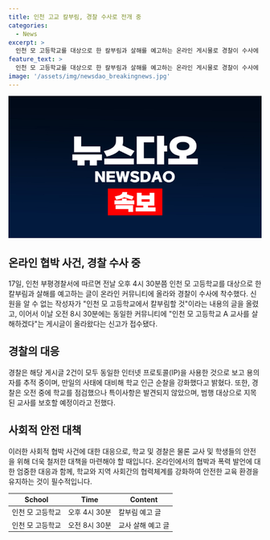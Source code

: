 ```yaml
---
title: 인천 고교 칼부림, 경찰 수사로 전개 중
categories:
  - News
excerpt: >
  인천 모 고등학교를 대상으로 한 칼부림과 살해를 예고하는 온라인 게시물로 경찰이 수사에 착수했습니다. 인천 부평경찰서에 따르면 온라인 커뮤니티에 칼부림과 살해를 예고하는 글이 올라와 익명 작성자의 IP를 추적 중이며, 해당 학교 주변 순찰을 강화했습니다. 경찰은 사태를 주시하고, 학교에서 언급된 교사를 보호하기 위한 조치를 취할 예정입니다.
feature_text: >
  인천 모 고등학교를 대상으로 한 칼부림과 살해를 예고하는 온라인 게시물로 경찰이 수사에 착수했습니다. 인천 부평경찰서에 따르면 온라인 커뮤니티에 칼부림과 살해를 예고하는 글이 올라와 익명 작성자의 IP를 추적 중이며, 해당 학교 주변 순찰을 강화했습니다. 경찰은 사태를 주시하고, 학교에서 언급된 교사를 보호하기 위한 조치를 취할 예정입니다.
image: '/assets/img/newsdao_breakingnews.jpg'
---
```


<p><img src="/assets/img/newsdao_breakingnews.jpg" alt="implanttips 속보" /></p>

<h2 data-ke-size="size26">온라인 협박 사건, 경찰 수사 중</h2>

<p data-ke-size="size16">17일, 인천 부평경찰서에 따르면 전날 오후 4시 30분쯤 인천 모 고등학교를 대상으로 한 칼부림과 살해를 예고하는 글이 온라인 커뮤니티에 올라와 경찰이 수사에 착수했다. 신원을 알 수 없는 작성자가 "인천 모 고등학교에서 칼부림할 것"이라는 내용의 글을 올렸고, 이어서 이날 오전 8시 30분에는 동일한 커뮤니티에 "인천 모 고등학교 A 교사를 살해하겠다"는 게시글이 올라왔다는 신고가 접수됐다.</p>

<h2 data-ke-size="size26">경찰의 대응</h2>

<p data-ke-size="size16">경찰은 해당 게시글 2건이 모두 동일한 인터넷 프로토콜(IP)을 사용한 것으로 보고 용의자를 추적 중이며, 만일의 사태에 대비해 학교 인근 순찰을 강화했다고 밝혔다. 또한, 경찰은 오전 중에 학교를 점검했으나 특이사항은 발견되지 않았으며, 범행 대상으로 지목된 교사를 보호할 예정이라고 전했다.</p>

<h2 data-ke-size="size26">사회적 안전 대책</h2>

<p data-ke-size="size16">이러한 사회적 협박 사건에 대한 대응으로, 학교 및 경찰은 물론 교사 및 학생들의 안전을 위해 더욱 철저한 대책을 마련해야 할 때입니다. 온라인에서의 협박과 폭력 발언에 대한 엄중한 대응과 함께, 학교와 지역 사회간의 협력체계를 강화하여 안전한 교육 환경을 유지하는 것이 필수적입니다.</p>

<table>
<thead>
<tr>
<th>School</th>
<th>Time</th>
<th>Content</th>
</tr>
</thead>
<tbody>
<tr>
<td>인천 모 고등학교</td>
<td>오후 4시 30분</td>
<td>칼부림 예고 글</td>
</tr>
<tr>
<td>인천 모 고등학교</td>
<td>오전 8시 30분</td>
<td>교사 살해 예고 글</td>
</tr>
</tbody>
</table>

<p data-ke-size="size16">&nbsp;</p>

